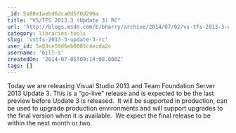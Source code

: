 ```yaml
---
_id: 5a88e1aebd6dca0d5f0d299a
title: "VS/TFS 2013.3 (Update 3) RC"
url: 'http://blogs.msdn.com/b/bharry/archive/2014/07/02/vs-tfs-2013-3-update-3-rc.aspx'
category: libraries-tools
slug: 'vstfs-2013-3-update-3-rc'
user_id: 5a83ce59d6eb0005c4ecda2c
username: 'bill-s'
createdOn: '2014-07-05T09:14:08.000Z'
tags: []
---
```


Today we are releasing Visual Studio 2013 and Team Foundation Server 2013 Update 3. This is a “go-live” release and is expected to be the last preview before Update 3 is released.  It will be supported in production, can be used to upgrade production environments and will support upgrades to the final version when it is available.  We expect the final release to be within the next month or two.
